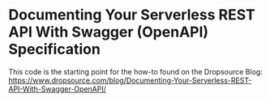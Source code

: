 <!--
title: Documenting Your Serverless REST API With Swagger (OpenAPI) Specification
description: An example API provided by the Serverless framework to use an example of how to document your API with Swagger and eventually use it to build a mobile app in Dropsource.
layout: Doc
-->
# Documenting Your Serverless REST API With Swagger (OpenAPI) Specification
This code is the starting point for the how-to found on the Dropsource Blog: https://www.dropsource.com/blog/Documenting-Your-Serverless-REST-API-With-Swagger-OpenAPI/


